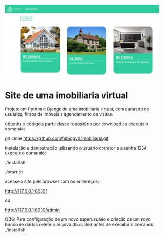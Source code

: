 <img src="exemplo-image.png" alt="exemplo imagem">

# Site de uma imobiliaria virtual

Projeto em Python e Django de uma imobiliária virtual, com cadastro de usuários, filtros de imóveis e agendamento de visitas.

obtenha o código a partir desse repositório por download ou execute o comando:

git clone https://github.com/fabiogvb/imobiliaria.git


Instalação e demostração utilizando o usuário corretor e a senha 1234 execute o comando:

./install.sh

./start.sh

acesse o site pelo browser com os endereços:

http://127.0.0.1:8000/

ou 

http://127.0.0.1:8000/admin

OBS: Para configuração de um novo superusuário e criação de um novo banco de dados delete o arquivo db.sqlite3 antes de executar o comando ./install.sh


